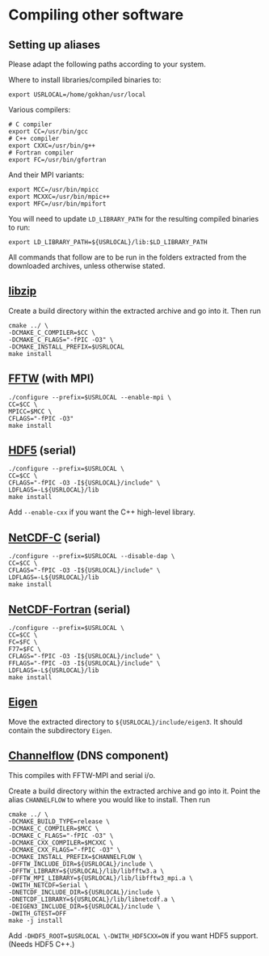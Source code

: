 # Compiling other software
## Setting up aliases
Please adapt the following paths according to your system.

Where to install libraries/compiled binaries to:
```
export USRLOCAL=/home/gokhan/usr/local
```
Various compilers:
```
# C compiler
export CC=/usr/bin/gcc
# C++ compiler
export CXXC=/usr/bin/g++
# Fortran compiler
export FC=/usr/bin/gfortran
```
And their MPI variants:
```
export MCC=/usr/bin/mpicc
export MCXXC=/usr/bin/mpic++
export MFC=/usr/bin/mpifort
```
You will need to update `LD_LIBRARY_PATH` for the resulting compiled binaries
to run:
```
export LD_LIBRARY_PATH=${USRLOCAL}/lib:$LD_LIBRARY_PATH
```
All commands that follow are to be run in the folders extracted from
the downloaded archives, unless otherwise stated.

## [libzip](https://libzip.org/download/)
Create a build directory within the extracted archive and go into it.
Then run
```
cmake ../ \
-DCMAKE_C_COMPILER=$CC \
-DCMAKE_C_FLAGS="-fPIC -O3" \
-DCMAKE_INSTALL_PREFIX=$USRLOCAL
make install
```

## [FFTW](https://www.fftw.org/download.html) (with MPI)
```
./configure --prefix=$USRLOCAL --enable-mpi \
CC=$CC \
MPICC=$MCC \
CFLAGS="-fPIC -O3"
make install
```

## [HDF5](https://www.hdfgroup.org/downloads/hdf5) (serial)
```
./configure --prefix=$USRLOCAL \
CC=$CC \
CFLAGS="-fPIC -O3 -I${USRLOCAL}/include" \
LDFLAGS=-L${USRLOCAL}/lib
make install
```
Add `--enable-cxx` if you want the C++ high-level library.

## [NetCDF-C](https://downloads.unidata.ucar.edu/netcdf/) (serial)
```
./configure --prefix=$USRLOCAL --disable-dap \
CC=$CC \
CFLAGS="-fPIC -O3 -I${USRLOCAL}/include" \
LDFLAGS=-L${USRLOCAL}/lib
make install
```

## [NetCDF-Fortran](https://downloads.unidata.ucar.edu/netcdf/) (serial)
```
./configure --prefix=$USRLOCAL \
CC=$CC \
FC=$FC \
F77=$FC \
CFLAGS="-fPIC -O3 -I${USRLOCAL}/include" \
FFLAGS="-fPIC -O3 -I${USRLOCAL}/include" \
LDFLAGS=-L${USRLOCAL}/lib
make install
```

## [Eigen](https://gitlab.com/libeigen/eigen/-/releases)
Move the extracted directory to `${USRLOCAL}/include/eigen3`.
It should contain the subdirectory `Eigen`.

## [Channelflow](https://github.com/epfl-ecps/channelflow) (DNS component)
This compiles with FFTW-MPI and serial i/o.

Create a build directory within the extracted archive and go into it.
Point the alias `CHANNELFLOW` to where you would like to install.
Then run
```
cmake ../ \
-DCMAKE_BUILD_TYPE=release \
-DCMAKE_C_COMPILER=$MCC \
-DCMAKE_C_FLAGS="-fPIC -O3" \
-DCMAKE_CXX_COMPILER=$MCXXC \
-DCMAKE_CXX_FLAGS="-fPIC -O3" \
-DCMAKE_INSTALL_PREFIX=$CHANNELFLOW \
-DFFTW_INCLUDE_DIR=${USRLOCAL}/include \
-DFFTW_LIBRARY=${USRLOCAL}/lib/libfftw3.a \
-DFFTW_MPI_LIBRARY=${USRLOCAL}/lib/libfftw3_mpi.a \
-DWITH_NETCDF=Serial \
-DNETCDF_INCLUDE_DIR=${USRLOCAL}/include \
-DNETCDF_LIBRARY=${USRLOCAL}/lib/libnetcdf.a \
-DEIGEN3_INCLUDE_DIR=${USRLOCAL}/include \
-DWITH_GTEST=OFF
make -j install
```
Add `-DHDF5_ROOT=$USRLOCAL \-DWITH_HDF5CXX=ON` if you want HDF5 support. 
(Needs HDF5 C++.)